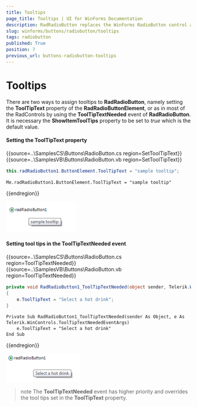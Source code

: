 ```yaml
---
title: Tooltips
page_title: Tooltips | UI for WinForms Documentation
description: RadRadioButton replaces the WinForms RadioButton control and adds robust data binding, state management, and design options. 
slug: winforms/buttons/radiobutton/tooltips
tags: radiobutton
published: True
position: 7
previous_url: buttons-radiobutton-tooltips
---
```


# Tooltips

There are two ways to assign tooltips to __RadRadioButton__, namely setting the __ToolTipText__ property of the __RadRadioButtonElement__, or as in most of the RadControls by using the __ToolTipTextNeeded__ event of __RadRadioButton__. It is necessary the __ShowItemToolTips__ property to be set to *true* which is the default value.

#### Setting the ToolTipText property

{{source=..\SamplesCS\Buttons\RadioButton.cs region=SetToolTipText}} 
{{source=..\SamplesVB\Buttons\RadioButton.vb region=SetToolTipText}}

````C# 
this.radRadioButton1.ButtonElement.ToolTipText = "sample tooltip";

````
````VB.NET 
Me.radRadioButton1.ButtonElement.ToolTipText = "sample tooltip"

````

{{endregion}} 


![buttons-radibutton-tooltips 001](images/buttons-radibutton-tooltips001.png)

#### Setting tool tips in the ToolTipTextNeeded event

{{source=..\SamplesCS\Buttons\RadioButton.cs region=ToolTipTextNeeded}} 
{{source=..\SamplesVB\Buttons\RadioButton.vb region=ToolTipTextNeeded}}

````C#
private void RadRadioButton1_ToolTipTextNeeded(object sender, Telerik.WinControls.ToolTipTextNeededEventArgs e)
{
    e.ToolTipText = "Select a hot drink";
}

````
````VB.NET
Private Sub RadRadioButton1_ToolTipTextNeeded(sender As Object, e As Telerik.WinControls.ToolTipTextNeededEventArgs)
    e.ToolTipText = "Select a hot drink"
End Sub

````

{{endregion}} 

![buttons-radibutton-tooltips 002](images/buttons-radibutton-tooltips002.png)

>note The __ToolTipTextNeeded__ event has higher priority and overrides the tool tips set in the __ToolTipText__ property.


